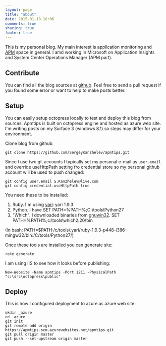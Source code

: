 ```yaml
---
layout: page
title: "about"
date: 2015-01-18 18:06
comments: true
sharing: true
footer: true
---
```

This is my personal blog. My main interest is application monitoring and [APM](http://en.wikipedia.org/wiki/Application_performance_management) space in general. I amd working in Microsoft on Application Insights and System Center Operations Manager (APM part).

Contribute
----------
You can find all the blog sources at [github](https://github.com/SergeyKanzhelev/apmtips). Feel free to send a pull request if you found some error or want to help to make posts better. 

Setup
-----
You can easily setup octopress locally to test and deploy this blog from sources. Apmtips is built on octopress engine and hosted as azure web site. I'm writing posts on my Surface 3 (windows 8.1) so steps may differ for your environment.

Clone blog from github:

```
git clone https://github.com/SergeyKanzhelev/apmtips.git
```

Since I use two git accounts I typically set my personal e-mail as ```user.email``` and override useHttpPath setting fro credential store so my personal github account will be used to push changed:

```
git config user.email S.Kanzhelev@live.com
git config credential.useHttpPath true
```

You need these to be installed:

1. Ruby. I'm using [yari](https://github.com/scottmuc/yari): yari 1.9.3
2. Python. I have SET PATH=%PATH%;C:\tools\Python27
3. "Which". I downloaded binaries from [gnuwin32](http://gnuwin32.sourceforge.net/packages/which.htm). SET PATH=%PATH%;c:\tools\which2.20\bin

(In bash: PATH=$PATH:/c/tools/.yari/ruby-1.9.3-p448-i386-mingw32/bin:/C/tools/Python27/)

Once these tools are installed you can generate site: 
```
rake generate
```

I am using IIS to see how it looks before publishing:

```
New-Website -Name apmtips -Port 1211 -PhysicalPath "c:\src\octopress\public"
```

Deploy
------
This is how I configured deployment to azure as azure web site:
```
mkdir _azure
cd _azure
git init
git remote add origin https://apmtips.scm.azurewebsites.net/apmtips.git
git pull origin master
git push --set-upstream origin master
```